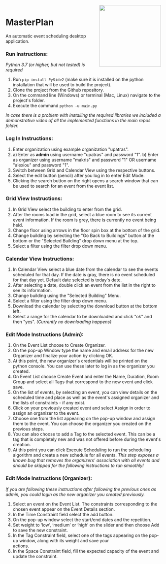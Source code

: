 <img align="right" src="/icons/logo.png" width="200">
<h1>MasterPlan</h1>
An automatic event scheduling desktop application.

### Run Instructions:
*Python 3.7 (or higher, but not tested) is required*
1. Run `pip install PySide2` (make sure it is installed on the python installation that will be used to build the project).
2. Clone the project from the Github repository.
3. On the command line (Windows) or terminal (Mac, Linux) navigate to the project's folder.
4. Execute the command `python -u main.py`

*In case there is a problem with installing the required libraries we included a demonstrative video of all the implemented functions in the main repos folder.*

### Log In Instructions:
1. Enter organization using example organization "upatras".
2. a) Enter as __admin__ using username "upatras" and password "1".
   b) Enter as organizer using username "makris" and password "1" OR username "alexiou" and password "1".
3. Switch between Grid and Calendar View using the respective buttons.
4. Select the edit button (pencil) after you log in to enter Edit Mode.
5. Clicking the search button on the right opens a search window that can be used to search for an event from the event list.

### Grid View Instructions:
1. In Grid View select the building to enter from the grid.
2. After the rooms load in the grid, select a blue room to see its current event information. If the room is grey, there is currently no event being held.
3. Change floor using arrows in the floor spin box at the bottom of the grid.
4. Change building by selecting the "Go Back to Buildings" button at the bottom or the "Selected Building" drop down menu at the top.
5. Select a filter using the filter drop down menu.

### Calendar View Instructions:
1. In Calendar View select a blue date from the calendar to see the events scheduled for that day. If the date is gray, there is no event scheduled for that day yet. Default date selected is today's date.
2. After selecting a date, double click an event from the list in the right to see its information.
3. Change building using the "Selected Building" Menu.
4. Select a filter using the filter drop down menu.
5. Download the calendar by selecting the download button at the bottom left.
6. Select a range for the calendar to be downloaded and click "ok" and then "yes". *(Currently no downloading happens)*

### Edit Mode Instructions (Admin):

1. On the Event List choose to Create Organizer.
2. On the pop-up Window type the name and email address for the new Organizer and finalize your action by clicking OK.
3. At this point, the new organizer's credentials will be printed on the python console. You can use these later to log in as the organizer you created.
4. On Event List choose Create Event and enter the Name, Duration, Room Group and select all Tags that correspond to the new event and click save.
5. On the list of events, by selecting an event, you can view details on the scheduled time and place as well as the event's assigned organizer and the lists of constraints - if any exist.
6. Click on your previously created event and select Assign in order to assign an organizer to the event.
7. Choose one from the list appearing on the pop-up window and assign them to the event. You can choose the organizer you created on the previous steps.
8. You can also choose to add a Tag to the selected event. This can be a tag that is completely new and was not offered before during the event's creation.
9. At this point you can click Execute Scheduling to run the scheduling algorithm and create a new schedule for all events. *This step exposes a known bug that removes the organizers' association with all events and should be skipped for the following instructions to run smoothly!*

### Edit Mode Instructions (Organizer):

*If you are following these instructions after following the previous ones as admin, you could login as the new organizer you created previously.*
1. Select an event on the Event List. The constraints corresponding to the chosen event appear on the Event Details section.  
2. In the Time Constraint field select the add button.
3. On the pop-up window select the start/end dates and the repetition.
4. Set weight to ‘low’, ‘medium’ or ‘high’ on the slider and then choose Add to save the new constraint.
5. In the Tag Constraint field, select one of the tags appearing on the pop-up window, along with its weight and save your   
actions.
6. In the Space Constraint field, fill the expected capacity of the event and update the constraint.
